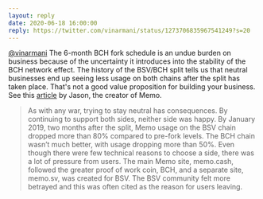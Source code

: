 ```yaml
---
layout: reply
date: 2020-06-18 16:00:00
reply: https://twitter.com/vinarmani/status/1273706835967541249?s=20
---
```


[@vinarmani](https://twitter.com/vinarmani) The 6-month BCH fork schedule is an undue burden on business because of the uncertainty it introduces into the stability of the BCH network effect. The history of the BSV/BCH split tells us that neutral businesses end up seeing less usage on both chains after the split has taken place. That's not a good value proposition for building your business. See this [article](https://jasonc.me/blog/why-memo-supports-bsv) by Jason, the creator of Memo.

>As with any war, trying to stay neutral has consequences. By continuing to support both sides, neither side was happy. By January 2019, two months after the split, Memo usage on the BSV chain dropped more than 80% compared to pre-fork levels. The BCH chain wasn’t much better, with usage dropping more than 50%. Even though there were few technical reasons to choose a side, there was a lot of pressure from users. The main Memo site, memo.cash, followed the greater proof of work coin, BCH, and a separate site, memo.sv, was created for BSV. The BSV community felt more betrayed and this was often cited as the reason for users leaving.
